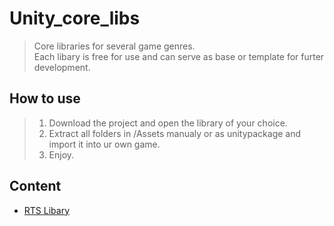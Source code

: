 # Unity_core_libs
> Core libraries for several game genres.<br/>Each libary is free for use and can serve as base or template for furter development.
## How to use
> 1. Download the project and open the library of your choice.
> 2. Extract all folders in /Assets manualy or as unitypackage and import it into ur own game.
> 3. Enjoy.
## Content
- [RTS Libary](RTS%20Libary/README.md)
